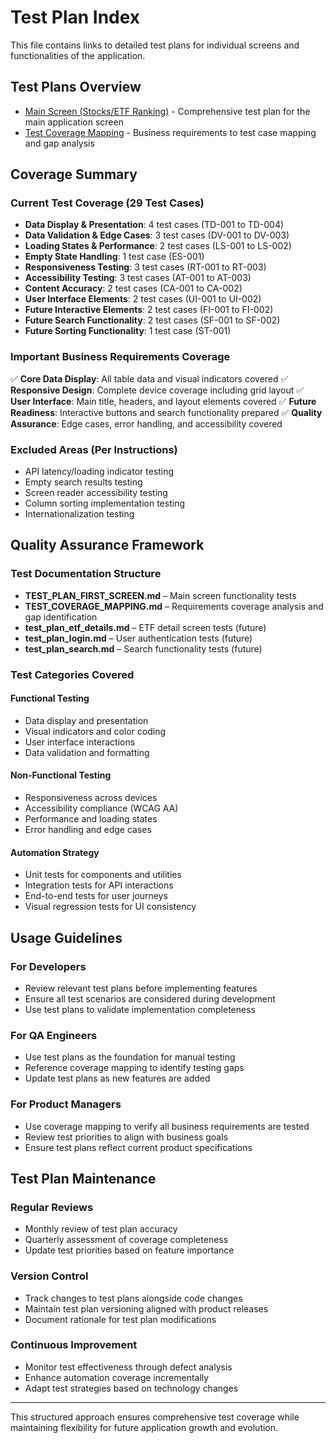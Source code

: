 # Test Plan Index

This file contains links to detailed test plans for individual screens and functionalities of the application.

## Test Plans Overview

- [Main Screen (Stocks/ETF Ranking)](./TEST_PLAN_FIRST_SCREEN.md) - Comprehensive test plan for the main application screen
- [Test Coverage Mapping](./TEST_COVERAGE_MAPPING.md) - Business requirements to test case mapping and gap analysis

## Coverage Summary

### Current Test Coverage (29 Test Cases)
- **Data Display & Presentation**: 4 test cases (TD-001 to TD-004)
- **Data Validation & Edge Cases**: 3 test cases (DV-001 to DV-003)  
- **Loading States & Performance**: 2 test cases (LS-001 to LS-002)
- **Empty State Handling**: 1 test case (ES-001)
- **Responsiveness Testing**: 3 test cases (RT-001 to RT-003)
- **Accessibility Testing**: 3 test cases (AT-001 to AT-003)
- **Content Accuracy**: 2 test cases (CA-001 to CA-002)
- **User Interface Elements**: 2 test cases (UI-001 to UI-002)
- **Future Interactive Elements**: 2 test cases (FI-001 to FI-002)
- **Future Search Functionality**: 2 test cases (SF-001 to SF-002)
- **Future Sorting Functionality**: 1 test case (ST-001)

### Important Business Requirements Coverage
✅ **Core Data Display**: All table data and visual indicators covered
✅ **Responsive Design**: Complete device coverage including grid layout
✅ **User Interface**: Main title, headers, and layout elements covered
✅ **Future Readiness**: Interactive buttons and search functionality prepared
✅ **Quality Assurance**: Edge cases, error handling, and accessibility covered

### Excluded Areas (Per Instructions)
- API latency/loading indicator testing
- Empty search results testing
- Screen reader accessibility testing  
- Column sorting implementation testing
- Internationalization testing

## Quality Assurance Framework

### Test Documentation Structure
- **TEST_PLAN_FIRST_SCREEN.md** – Main screen functionality tests
- **TEST_COVERAGE_MAPPING.md** – Requirements coverage analysis and gap identification
- **test_plan_etf_details.md** – ETF detail screen tests (future)
- **test_plan_login.md** – User authentication tests (future)
- **test_plan_search.md** – Search functionality tests (future)

### Test Categories Covered

#### Functional Testing
- Data display and presentation
- Visual indicators and color coding
- User interface interactions
- Data validation and formatting

#### Non-Functional Testing
- Responsiveness across devices
- Accessibility compliance (WCAG AA)
- Performance and loading states
- Error handling and edge cases

#### Automation Strategy
- Unit tests for components and utilities
- Integration tests for API interactions
- End-to-end tests for user journeys
- Visual regression tests for UI consistency

## Usage Guidelines

### For Developers
- Review relevant test plans before implementing features
- Ensure all test scenarios are considered during development
- Use test plans to validate implementation completeness

### For QA Engineers
- Use test plans as the foundation for manual testing
- Reference coverage mapping to identify testing gaps
- Update test plans as new features are added

### For Product Managers
- Use coverage mapping to verify all business requirements are tested
- Review test priorities to align with business goals
- Ensure test plans reflect current product specifications

## Test Plan Maintenance

### Regular Reviews
- Monthly review of test plan accuracy
- Quarterly assessment of coverage completeness
- Update test priorities based on feature importance

### Version Control
- Track changes to test plans alongside code changes
- Maintain test plan versioning aligned with product releases
- Document rationale for test plan modifications

### Continuous Improvement
- Monitor test effectiveness through defect analysis
- Enhance automation coverage incrementally
- Adapt test strategies based on technology changes

---

This structured approach ensures comprehensive test coverage while maintaining flexibility for future application growth and evolution.
